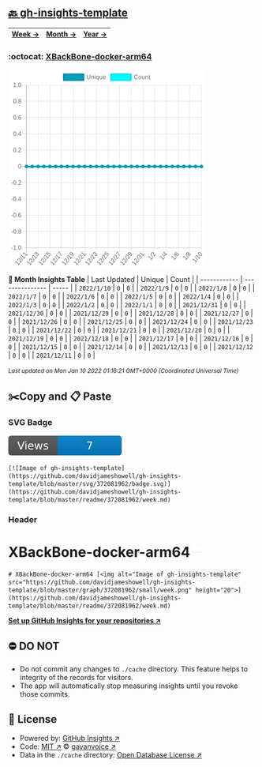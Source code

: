 ## [🔙 gh-insights-template](https://github.com/davidjameshowell/gh-insights-template)
| [**Week →**](https://github.com/davidjameshowell/gh-insights-template/blob/master/readme/372081962/week.md) | [**Month →**](https://github.com/davidjameshowell/gh-insights-template/blob/master/readme/372081962/month.md) | [**Year →**](https://github.com/davidjameshowell/gh-insights-template/blob/master/readme/372081962/year.md) |
 | ------------ | --------------- | ----- |

### :octocat: [XBackBone-docker-arm64](https://github.com/davidjameshowell/XBackBone-docker-arm64)
![Image of gh-insights-template](https://github.com/davidjameshowell/gh-insights-template/blob/master/graph/372081962/large/month.png)

**:calendar: Month Insights Table**
| Last Updated | Unique | Count |
 | ------------ | --------------- | ----- |
 | `2022/1/10` |  `0` | `0` |
 | `2022/1/9` |  `0` | `0` |
 | `2022/1/8` |  `0` | `0` |
 | `2022/1/7` |  `0` | `0` |
 | `2022/1/6` |  `0` | `0` |
 | `2022/1/5` |  `0` | `0` |
 | `2022/1/4` |  `0` | `0` |
 | `2022/1/3` |  `0` | `0` |
 | `2022/1/2` |  `0` | `0` |
 | `2022/1/1` |  `0` | `0` |
 | `2021/12/31` |  `0` | `0` |
 | `2021/12/30` |  `0` | `0` |
 | `2021/12/29` |  `0` | `0` |
 | `2021/12/28` |  `0` | `0` |
 | `2021/12/27` |  `0` | `0` |
 | `2021/12/26` |  `0` | `0` |
 | `2021/12/25` |  `0` | `0` |
 | `2021/12/24` |  `0` | `0` |
 | `2021/12/23` |  `0` | `0` |
 | `2021/12/22` |  `0` | `0` |
 | `2021/12/21` |  `0` | `0` |
 | `2021/12/20` |  `0` | `0` |
 | `2021/12/19` |  `0` | `0` |
 | `2021/12/18` |  `0` | `0` |
 | `2021/12/17` |  `0` | `0` |
 | `2021/12/16` |  `0` | `0` |
 | `2021/12/15` |  `0` | `0` |
 | `2021/12/14` |  `0` | `0` |
 | `2021/12/13` |  `0` | `0` |
 | `2021/12/12` |  `0` | `0` |
 | `2021/12/11` |  `0` | `0` |

<small><i>Last updated on Mon Jan 10 2022 01:16:21 GMT+0000 (Coordinated Universal Time)</i></small>

## ✂️Copy and 📋 Paste
### SVG Badge
[![Image of gh-insights-template](https://github.com/davidjameshowell/gh-insights-template/blob/master/svg/372081962/badge.svg)](https://github.com/davidjameshowell/gh-insights-template/blob/master/readme/372081962/week.md)
```readme
[![Image of gh-insights-template](https://github.com/davidjameshowell/gh-insights-template/blob/master/svg/372081962/badge.svg)](https://github.com/davidjameshowell/gh-insights-template/blob/master/readme/372081962/week.md)
```
### Header
# XBackBone-docker-arm64 [<img alt="Image of gh-insights-template" src="https://github.com/davidjameshowell/gh-insights-template/blob/master/graph/372081962/small/week.png" height="20">](https://github.com/davidjameshowell/gh-insights-template/blob/master/readme/372081962/week.md)
```readme
# XBackBone-docker-arm64 [<img alt="Image of gh-insights-template" src="https://github.com/davidjameshowell/gh-insights-template/blob/master/graph/372081962/small/week.png" height="20">](https://github.com/davidjameshowell/gh-insights-template/blob/master/readme/372081962/week.md)
```
[**Set up GitHub Insights for your repositories ↗️**](https://github.com/gayanvoice/github-insights)
## ⛔ DO NOT
- Do not commit any changes to `./cache` directory. This feature helps to integrity of the records for visitors.
- The app will automatically stop measuring insights until you revoke those commits.
## 📄 License
- Powered by: [GitHub Insights ↗️](https://github.com/gayanvoice/github-insights)
- Code: [MIT ↗️](./LICENSE) © [gayanvoice ↗️](https://github.com/gayanvoice)
- Data in the `./cache` directory: [Open Database License ↗️](https://opendatacommons.org/licenses/odbl/1-0/)